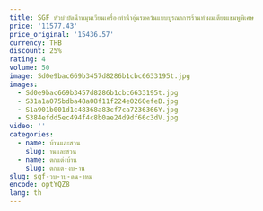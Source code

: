 ```yaml
---
title: SGF หัวบําบัดน้ําหมุนเวียนเครื่องทําน้ําอุ่นรมควันแบบบูรณาการร้านทําผมเตียงแชมพูพิเศษ
price: '11577.43'
price_original: '15436.57'
currency: THB
discount: 25%
rating: 4
volume: 50
image: Sd0e9bac669b3457d8286b1cbc6633195t.jpg
images:
  - Sd0e9bac669b3457d8286b1cbc6633195t.jpg
  - S31a1a075bdba48a08f11f224e0260efeB.jpg
  - S1a901b001d1c48368a83cf7ca7236366Y.jpg
  - S384efdd5ec494f4c8b0ae24d9df66c3dV.jpg
video: ''
categories:
  - name: บ้านและสวน
    slug: านและสวน
  - name: ตกแต่งบ้าน
    slug: ตกแต-งบ-าน
slug: sgf-วบ-าบ-ดน-าหม
encode: optYQZ8
lang: th
---
```

  